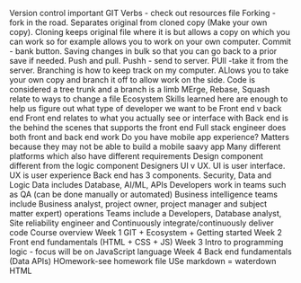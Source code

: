 Version control important
GIT Verbs - check out resources file
Forking - fork in the road.  Separates original from cloned copy (Make your own copy). Cloning keeps original file where it is but allows a copy on which you can work so for example allows you to work on your own computer.
Commit - bank button.  Saving changes in bulk so that you can go back to a prior save if needed.
Push and pull.  Pushh - send to server.  PUll -take it from the server.
Branching is how to keep track on my computer.  ALlows you to take your own copy and branch it off to allow work on the side.
Code is considered a tree trunk and a branch is a limb
MErge, Rebase, Squash relate to ways to change a file
Ecosystem
Skills learned here are enough to help us figure out what type of developer we want to be
Front end v back end
Front end relates to what you actually see or interface with
Back end is the behind the scenes that supports the front end
Full stack engineer does both front and back end work
Do you have mobile app experience?  Matters because they may not be able to build a mobile saavy app
Many different platforms which also have different requirements
Design component different from the logic component
Designers UI v UX.  UI is user interface.  UX is user experience
Back end has 3 components.  Security, Data and Logic
Data includes Database, AI/ML, APIs
Developers work in teams such as QA (can be done manually or automated)
Business intelligence teams include Business analyst, project owner, project manager and subject matter expert)
operations Teams include a Developers, Database analyst, Site reliability engineer and Continuously integrate/continuously deliver code 
Course overview
Week 1 GIT + Ecosystem + Getting started
Week 2 Front end fundamentals (HTML + CSS + JS)
Week 3 Intro to programming logic - focus will be on JavaScript language
Week 4 Back end fundamentals (Data APIs)
HOmework-see homework file
USe markdown = waterdown HTML
